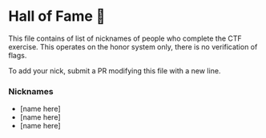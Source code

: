 # Hall of Fame 🎉

This file contains of list of nicknames of people who complete the CTF exercise. This operates on the honor system only, there is no verification of flags.

To add your nick, submit a PR modifying this file with a new line.

### Nicknames

- [name here]
- [name here]
- [name here]